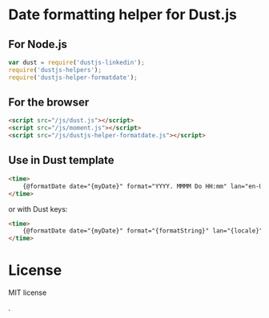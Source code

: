 # Date formatting helper for Dust.js

## For Node.js
```javascript
var dust = require('dustjs-linkedin');
require('dustjs-helpers');
require('dustjs-helper-formatdate');
```

## For the browser
```html
<script src="/js/dust.js"></script>
<script src="/js/moment.js"></script>
<script src="/js/dustjs-helper-formatdate.js"></script>
```

## Use in Dust template
```html
<time>
    {@formatDate date="{myDate}" format="YYYY. MMMM Do HH:mm" lan="en-US"/}
</time>
```

or with Dust keys:

```html
<time>
    {@formatDate date="{myDate}" format="{formatString}" lan="{locale}"/}
</time>
```

# License
MIT license

.

